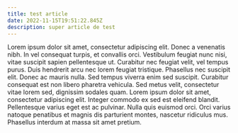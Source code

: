 ```yaml
---
title: test article
date: 2022-11-15T19:51:22.845Z
description: super article de test
---
```

<!--StartFragment-->

Lorem ipsum dolor sit amet, consectetur adipiscing elit. Donec a venenatis nibh. In vel consequat turpis, et convallis orci. Vestibulum feugiat nunc nisi, vitae suscipit sapien pellentesque ut. Curabitur nec feugiat velit, vel tempus purus. Duis hendrerit arcu nec lorem feugiat tristique. Phasellus nec suscipit elit. Donec ac mauris nulla. Sed tempus viverra enim sed suscipit. Curabitur consequat est non libero pharetra vehicula. Sed metus velit, consectetur vitae lorem sed, dignissim sodales quam. Lorem ipsum dolor sit amet, consectetur adipiscing elit. Integer commodo ex sed est eleifend blandit. Pellentesque varius eget est ac pulvinar. Nulla quis euismod orci. Orci varius natoque penatibus et magnis dis parturient montes, nascetur ridiculus mus. Phasellus interdum at massa sit amet pretium.



<!--EndFragment-->